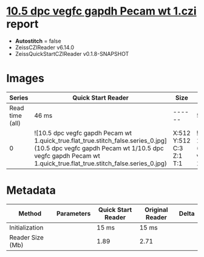 # [10.5 dpc vegfc gapdh Pecam wt 1.czi](https://zenodo.org/record/7430767/files/10.5%20dpc%20vegfc%20gapdh%20Pecam%20wt%201.czi) report
 - **Autostitch** = false
 - ZeissCZIReader v6.14.0
 - ZeissQuickStartCZIReader v0.1.8-SNAPSHOT

# Images 

| Series            | Quick Start Reader | Size | Original Reader | Size | #Diffs |
|-------------------|--------------------|------|-----------------|------|--------|
| Read time (all)   |46 ms|------|52 ms|------|--------|
|0|![10.5 dpc vegfc gapdh Pecam wt 1.quick_true.flat_true.stitch_false.series_0.jpg](10.5 dpc vegfc gapdh Pecam wt 1/10.5 dpc vegfc gapdh Pecam wt 1.quick_true.flat_true.stitch_false.series_0.jpg)|X:512<br>Y:512<br>C:3<br>Z:1<br>T:1|![10.5 dpc vegfc gapdh Pecam wt 1.quick_false.flat_true.stitch_false.series_0.jpg](10.5 dpc vegfc gapdh Pecam wt 1/10.5 dpc vegfc gapdh Pecam wt 1.quick_false.flat_true.stitch_false.series_0.jpg)|X:512<br>Y:512<br>C:3<br>Z:1<br>T:1|0|

# Metadata

|  Method            | Parameters       | Quick Start Reader | Original Reader | Delta  |
| -------------------|------------------|--------------------|-----------------|------- |
| Initialization     |                  |15 ms|15 ms|        |
| Reader Size (Mb)     |                  |1.89|2.71|        |
